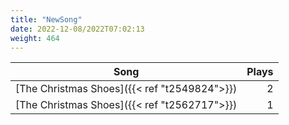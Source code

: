 ```yaml
---
title: "NewSong"
date: 2022-12-08/2022T07:02:13
weight: 464
---
```




 Song | Plays 
----- | -----:
[The Christmas Shoes]({{< ref "t2549824">}}) | 2
[The Christmas Shoes]({{< ref "t2562717">}}) | 1
